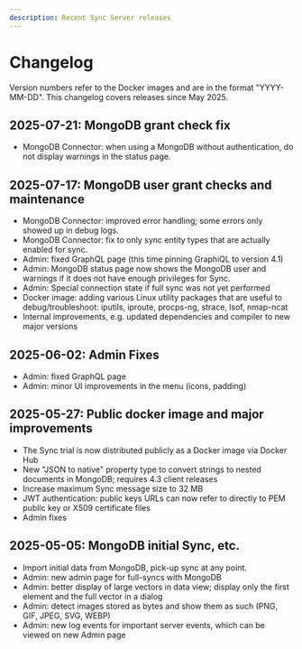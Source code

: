 ```yaml
---
description: Recent Sync Server releases
---
```


# Changelog

Version numbers refer to the Docker images and are in the format "YYYY-MM-DD". This changelog covers releases since May 2025.

2025-07-21: MongoDB grant check fix
-----------------------------------
* MongoDB Connector: when using a MongoDB without authentication, do not display warnings in the status page.
 
2025-07-17: MongoDB user grant checks and maintenance
-----------------------------------------------------
* MongoDB Connector: improved error handling; some errors only showed up in debug logs.
* MongoDB Connector: fix to only sync entity types that are actually enabled for sync.
* Admin: fixed GraphQL page (this time pinning GraphiQL to version 4.1)
* Admin: MongoDB status page now shows the MongoDB user and warnings if it does not have enough privileges for Sync.
* Admin: Special connection state if full sync was not yet performed
* Docker image: adding various Linux utility packages that are useful to debug/troubleshoot:
  iputils, iproute, procps-ng, strace, lsof, nmap-ncat
* Internal improvements, e.g. updated dependencies and compiler to new major versions

2025-06-02: Admin Fixes
-----------------------
* Admin: fixed GraphQL page
* Admin: minor UI improvements in the menu (icons, padding)

2025-05-27: Public docker image and major improvements
------------------------------------------------------
* The Sync trial is now distributed publicly as a Docker image via Docker Hub
* New "JSON to native" property type to convert strings to nested documents in MongoDB; requires 4.3 client releases
* Increase maximum Sync message size to 32 MB
* JWT authentication: public keys URLs can now refer to directly to PEM public key or X509 certificate files
* Admin fixes

2025-05-05: MongoDB initial Sync, etc.
--------------------------------------
* Import initial data from MongoDB, pick-up sync at any point.
* Admin: new admin page for full-syncs with MongoDB
* Admin: better display of large vectors in data view; display only the first element and the full vector in a dialog
* Admin: detect images stored as bytes and show them as such (PNG, GIF, JPEG, SVG, WEBP)
* Admin: new log events for important server events, which can be viewed on new Admin page
